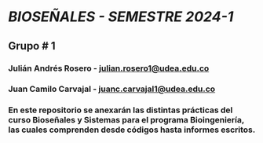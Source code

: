 # ***BIOSEÑALES - SEMESTRE 2024-1***
## Grupo # 1
### Julián Andrés Rosero - julian.rosero1@udea.edu.co
### Juan Camilo Carvajal - juanc.carvajal1@udea.edu.co

### En este repositorio se anexarán las distintas prácticas del curso **Bioseñales y Sistemas** para el programa Bioingeniería, las cuales comprenden desde códigos hasta informes escritos.
